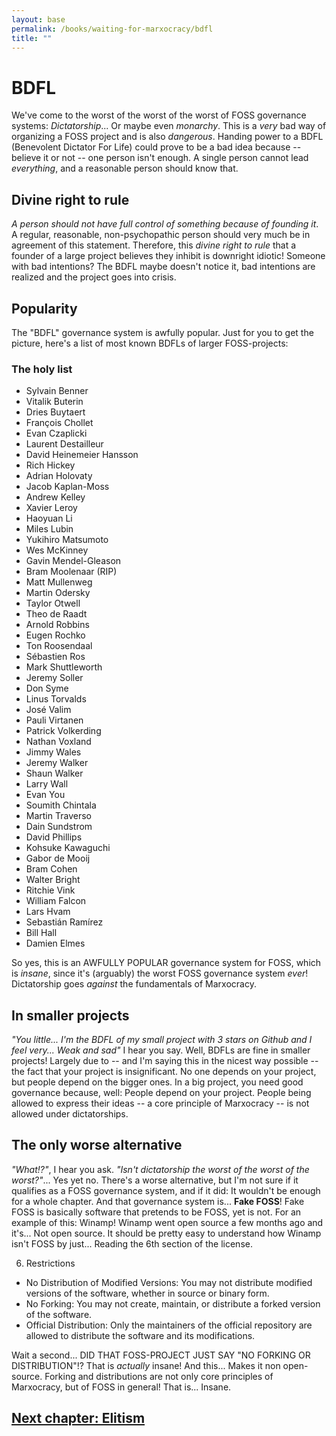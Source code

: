 ```yaml
---
layout: base
permalink: /books/waiting-for-marxocracy/bdfl
title: ""
---
```


# BDFL
We've come to the worst of the worst of the worst of FOSS governance systems:
*Dictatorship*... Or maybe even *monarchy*. This is a *very* bad way of organizing
a FOSS project and is also *dangerous*. Handing power to a BDFL (Benevolent
Dictator For Life) could prove to be a bad idea because -- believe it or
not -- one person isn't enough. A single person cannot lead *everything*,
and a reasonable person should know that.

## Divine right to rule
*A person should not have full control of something because of founding it*.
A regular, reasonable, non-psychopathic person should very much be in
agreement of this statement. Therefore, this *divine right to rule* that
a founder of a large project believes they inhibit is downright idiotic!
Someone with bad intentions? The BDFL maybe doesn't notice it, bad intentions
are realized and the project goes into crisis.

## Popularity
The "BDFL" governance system is awfully popular. Just for you to get the
picture, here's a list of most known BDFLs of larger FOSS-projects:

### The holy list
- Sylvain Benner
- Vitalik Buterin
- Dries Buytaert
- François Chollet
- Evan Czaplicki
- Laurent Destailleur
- David Heinemeier Hansson
- Rich Hickey
- Adrian Holovaty
- Jacob Kaplan-Moss
- Andrew Kelley
- Xavier Leroy
- Haoyuan Li
- Miles Lubin
- Yukihiro Matsumoto
- Wes McKinney
- Gavin Mendel-Gleason
- Bram Moolenaar (RIP)
- Matt Mullenweg
- Martin Odersky
- Taylor Otwell
- Theo de Raadt
- Arnold Robbins
- Eugen Rochko
- Ton Roosendaal
- Sébastien Ros
- Mark Shuttleworth
- Jeremy Soller
- Don Syme
- Linus Torvalds
- José Valim
- Pauli Virtanen
- Patrick Volkerding
- Nathan Voxland
- Jimmy Wales
- Jeremy Walker
- Shaun Walker
- Larry Wall
- Evan You
- Soumith Chintala
- Martin Traverso
- Dain Sundstrom
- David Phillips
- Kohsuke Kawaguchi
- Gabor de Mooij
- Bram Cohen
- Walter Bright
- Ritchie Vink
- William Falcon
- Lars Hvam
- Sebastián Ramírez
- Bill Hall
- Damien Elmes

So yes, this is an AWFULLY POPULAR governance system for FOSS, which is *insane*,
since it's (arguably) the worst FOSS governance system *ever*! Dictatorship goes
*against* the fundamentals of Marxocracy.

## In smaller projects
*"You little... I'm the BDFL of my small project with 3 stars on Github and
I feel very... Weak and sad"* I hear you say. Well, BDFLs are fine in smaller
projects! Largely due to -- and I'm saying this in the nicest way possible --
the fact that your project is insignificant. No one depends on your project,
but people depend on the bigger ones. In a big project, you need good governance
because, well: People depend on your project. People being allowed to express
their ideas -- a core principle of Marxocracy -- is not allowed under dictatorships.

## The only worse alternative
*"What!?"*, I hear you ask. *"Isn't dictatorship the worst of the worst of the
worst?"*... Yes yet no. There's a worse alternative, but I'm not sure if it qualifies
as a FOSS governance system, and if it did: It wouldn't be enough for a whole chapter.
And that governance system is... **Fake FOSS**! Fake FOSS is basically software that
pretends to be FOSS, yet is not. For an example of this: Winamp! Winamp went open
source a few months ago and it's... Not open source. It should be pretty easy
to understand how Winamp isn't FOSS by just... Reading the 6th section of the
license.

6. Restrictions  
- No Distribution of Modified Versions: You may not distribute modified versions of the
software, whether in source or binary form.
- No Forking: You may not create, maintain, or distribute a forked version of the software.
- Official Distribution: Only the maintainers of the official repository are allowed to distribute
the software and its modifications.

Wait a second... DID THAT FOSS-PROJECT JUST SAY "NO FORKING OR DISTRIBUTION"!? That is
*actually* insane! And this... Makes it non open-source. Forking and distributions are
not only core principles of Marxocracy, but of FOSS in general! That is... Insane.

## [Next chapter: Elitism](/books/waiting-for-marxocracy/elitism)
